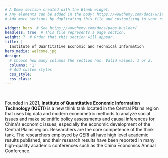 ```yaml
---
# A Demo section created with the Blank widget.
# Any elements can be added in the body: https://wowchemy.com/docs/writing-markdown-latex/
# Add more sections by duplicating this file and customizing to your requirements.

widget: hero  # See https://wowchemy.com/docs/page-builder/
headless: true  # This file represents a page section.
weight: 7  # Order that this section will appear.
title: |
  Institute of Quantitative Economic and Technical Information
hero_media: welcome.jpg
design:
  # Choose how many columns the section has. Valid values: 1 or 2.
  columns: '1'
  # Add custom styles
  css_style:
  css_class:
---
```


<br>

Founded in 2021, **Institute of Quantitative Economic Information Technology (IQETI)** is a new think tank located in the Central Plains region that uses big data and modern econometric methods to analyze social issues and make scientific policy assessments and causal inferences for China's economic issues, especially the economic development of the Central Plains region. Researchers are the core competence of the think tank. The researchers employed by QERI all have high level academic results published, and their research results have been reported in many high-quality academic conferences such as the China Economics Annual Conference.
